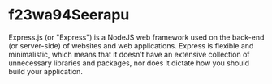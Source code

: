 # f23wa94Seerapu
Express.js (or "Express") is a NodeJS web framework used on the back-end (or server-side) of websites and web applications.
Express is flexible and minimalistic, which means that it doesn’t have an extensive collection of unnecessary libraries and packages,
nor does it dictate how you should build your application.
